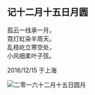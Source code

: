 ## 记十二月十五日月圆

孤云一线承一月，<br>
霓灯虹染半周天。<br>
乱枝屹立寒空处，<br>
小风细柔叶子弦。<br>

2016/12/15 于上海

![二零一六十二月十五日圆月](https://raw.githubusercontent.com/WillBeethoven/Poetry/master/assets/二零一六十二月十五日圆月.jpg)
